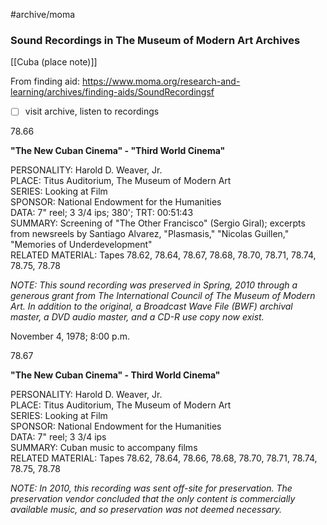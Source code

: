 #archive/moma

### Sound Recordings in The Museum of Modern Art Archives

[[Cuba (place note)]]

From finding aid: https://www.moma.org/research-and-learning/archives/finding-aids/SoundRecordingsf

- [ ] visit archive, listen to recordings

78.66

**"The New Cuban Cinema" - "Third World Cinema"**

PERSONALITY: Harold D. Weaver, Jr.  
PLACE: Titus Auditorium, The Museum of Modern Art  
SERIES: Looking at Film  
SPONSOR: National Endowment for the Humanities  
DATA: 7" reel; 3 3/4 ips; 380'; TRT: 00:51:43  
SUMMARY: Screening of "The Other Francisco" (Sergio Giral); excerpts from newsreels by Santiago Alvarez, "Plasmasis," "Nicolas Guillen," "Memories of Underdevelopment"  
RELATED MATERIAL: Tapes 78.62, 78.64, 78.67, 78.68, 78.70, 78.71, 78.74, 78.75, 78.78

_NOTE: This sound recording was preserved in Spring, 2010 through a generous grant from The International Council of The Museum of Modern Art. In addition to the original, a Broadcast Wave File (BWF) archival master, a DVD audio master, and a CD-R use copy now exist._

November 4, 1978; 8:00 p.m.

78.67

**"The New Cuban Cinema" - Third World Cinema"**

PERSONALITY: Harold D. Weaver, Jr.  
PLACE: Titus Auditorium, The Museum of Modern Art  
SERIES: Looking at Film  
SPONSOR: National Endowment for the Humanities  
DATA: 7" reel; 3 3/4 ips  
SUMMARY: Cuban music to accompany films  
RELATED MATERIAL: Tapes 78.62, 78.64, 78.66, 78.68, 78.70, 78.71, 78.74, 78.75, 78.78

_NOTE: In 2010, this recording was sent off-site for preservation. The preservation vendor concluded that the only content is commercially available music, and so preservation was not deemed necessary._